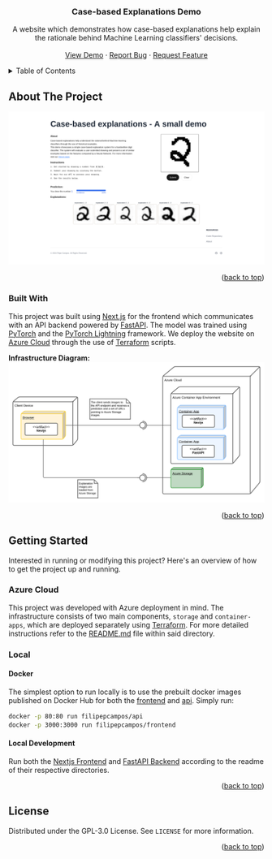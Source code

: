 <!-- Improved compatibility of back to top link: See: https://github.com/othneildrew/Best-README-Template/pull/73 -->
<a id="readme-top"></a>

<!-- PROJECT LOGO -->
<br />
<div align="center">


<h3 align="center">Case-based Explanations Demo</h3>

  <p align="center">
    A website which demonstrates how case-based explanations help explain the rationale behind Machine Learning classifiers' decisions.
    <br />
    <br />
    <a href="https://case-based-explanations-app.jollymushroom-90179c2d.westeurope.azurecontainerapps.io">View Demo</a>
    ·
    <a href="https://github.com/filipepcampos/case-based-explanations-demo/issues/new?labels=bug">Report Bug</a>
    ·
    <a href="https://github.com/filipepcampos/case-based-explanations-demo/issues/new?labels=enhancement">Request Feature</a>
  </p>
</div>



<!-- TABLE OF CONTENTS -->
<details>
  <summary>Table of Contents</summary>
  <ol>
    <li>
      <a href="#about-the-project">About The Project</a>
      <ul>
        <li><a href="#built-with">Built With</a></li>
      </ul>
    </li>
    <li>
      <a href="#getting-started">Getting Started</a>
      <ul>
        <li><a href="#azure-cloud">Azure Cloud</a></li>
        <li><a href="#local">Local</a></li>
      </ul>
    </li>
    <li><a href="#license">License</a></li>
  </ol>
</details>



<!-- ABOUT THE PROJECT -->
## About The Project

[![Product Name Screen Shot][product-screenshot]](images/screenshot.png)

<p align="right">(<a href="#readme-top">back to top</a>)</p>

### Built With

This project was built using [Next.js](https://nextjs.org/) for the frontend which communicates with an API backend powered by [FastAPI](https://fastapi.tiangolo.com/).
The model was trained using [PyTorch](https://pytorch.org/) and the [PyTorch Lightning](https://lightning.ai/docs/pytorch/stable/) framework.
We deploy the website on [Azure Cloud](https://azure.microsoft.com) through the use of [Terraform](https://www.terraform.io/) scripts.

**Infrastructure Diagram:**
![Infrastructure](images/deployment.svg)


<p align="right">(<a href="#readme-top">back to top</a>)</p>

## Getting Started

Interested in running or modifying this project? Here's an overview of how to get the project up and running.

### Azure Cloud

This project was developed with Azure deployment in mind. The infrastructure consists of two main components, `storage` and `container-apps`, which are deployed separately using [Terraform](https://www.terraform.io/). For more detailed instructions refer to the [README.md](deploy/README.md) file within said directory.

### Local

#### Docker

The simplest option to run locally is to use the prebuilt docker images published on Docker Hub for both the [frontend](https://hub.docker.com/repository/docker/filipepcampos/frontend/general) and [api](https://hub.docker.com/repository/docker/filipepcampos/api/general). Simply run:

```sh
docker -p 80:80 run filipepcampos/api
docker -p 3000:3000 run filipepcampos/frontend
```

#### Local Development

Run both the [Nextjs Frontend](frontend/README.md) and [FastAPI Backend](api/README.md) according to the readme of their respective directories.

<p align="right">(<a href="#readme-top">back to top</a>)</p>



<!-- LICENSE -->
## License

Distributed under the GPL-3.0 License. See `LICENSE` for more information.

<p align="right">(<a href="#readme-top">back to top</a>)</p>



<!-- MARKDOWN LINKS & IMAGES -->
[product-screenshot]: images/screenshot.png
